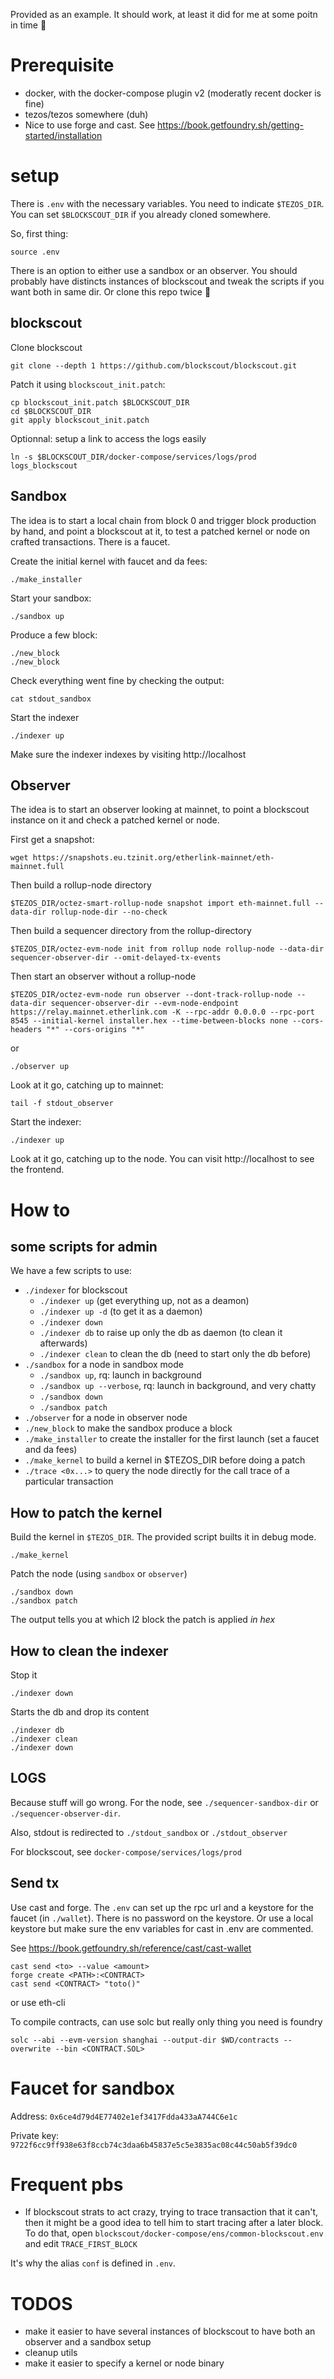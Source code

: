 Provided as an example. It should work, at least it did for me at some poitn in time :shrug:

# Prerequisite

- docker, with the docker-compose plugin v2 (moderatly recent docker is fine)
- tezos/tezos somewhere (duh)
- Nice to use forge and cast. See https://book.getfoundry.sh/getting-started/installation


# setup

There is `.env` with the necessary variables. 
You need to indicate `$TEZOS_DIR`. 
You can set `$BLOCKSCOUT_DIR` if you already cloned somewhere.

So, first thing:
```
source .env
```

There is an option to either use a sandbox or an observer. You should probably have distincts instances of blockscout and tweak the scripts if you want both in same dir. Or clone this repo twice :shrug:

## blockscout

Clone blockscout
```
git clone --depth 1 https://github.com/blockscout/blockscout.git
```

Patch it using `blockscout_init.patch`:
```
cp blockscout_init.patch $BLOCKSCOUT_DIR
cd $BLOCKSCOUT_DIR
git apply blockscout_init.patch
```

Optionnal: setup a link to access the logs easily
```
ln -s $BLOCKSCOUT_DIR/docker-compose/services/logs/prod logs_blockscout
```

## Sandbox

The idea is to start a local chain from block 0 and trigger block production by
hand, and point a blockscout at it, to test a patched kernel or node on crafted
transactions. There is a faucet.

Create the initial kernel with faucet and da fees:
```
./make_installer
```

Start your sandbox:
```
./sandbox up
```

Produce a few block:
```
./new_block
./new_block
```

Check everything went fine by checking the output:
```
cat stdout_sandbox
```

Start the indexer
```
./indexer up
```

Make sure the indexer indexes by visiting http://localhost

## Observer

The idea is to start an observer looking at mainnet, to point a blockscout 
instance on it and check a patched kernel or node.

First get a snapshot:
```
wget https://snapshots.eu.tzinit.org/etherlink-mainnet/eth-mainnet.full
```

Then build a rollup-node directory
```
$TEZOS_DIR/octez-smart-rollup-node snapshot import eth-mainnet.full --data-dir rollup-node-dir --no-check
```

Then build a sequencer directory from the rollup-directory
```
$TEZOS_DIR/octez-evm-node init from rollup node rollup-node --data-dir sequencer-observer-dir --omit-delayed-tx-events
```

Then start an observer without a rollup-node
```
$TEZOS_DIR/octez-evm-node run observer --dont-track-rollup-node --data-dir sequencer-observer-dir --evm-node-endpoint https://relay.mainnet.etherlink.com -K --rpc-addr 0.0.0.0 --rpc-port 8545 --initial-kernel installer.hex --time-between-blocks none --cors-headers "*" --cors-origins "*"
```
or
```
./observer up
```

Look at it go, catching up to mainnet:
```
tail -f stdout_observer
```

Start the indexer:
```
./indexer up
```

Look at it go, catching up to the node. You can visit http://localhost to see 
the frontend.


# How to

## some scripts for admin

We have a few scripts to use:
- `./indexer` for blockscout
    - `./indexer up` (get everything up, not as a deamon)
    - `./indexer up -d` (to get it as a daemon)
    - `./indexer down`
    - `./indexer db` to raise up only the db as daemon (to clean it afterwards)
    - `./indexer clean` to clean the db (need to start only the db before)
- `./sandbox` for a node in sandbox mode
    - `./sandbox up`, rq: launch in background
    - `./sandbox up --verbose`, rq: launch in background, and very chatty
    - `./sandbox down`
    - `./sandbox patch`
- `./observer` for a node in observer node
- `./new_block` to make the sandbox produce a block
- `./make_installer` to create the installer for the first launch (set a faucet and da fees)
- `./make_kernel` to build a kernel in $TEZOS_DIR before doing a patch
- `./trace <0x...>` to query the node directly for the call trace of a particular transaction

## How to patch the kernel

Build the kernel in `$TEZOS_DIR`. The provided script builts it in debug mode.
```
./make_kernel
```

Patch the node (using `sandbox` or `observer`)
```
./sandbox down
./sandbox patch
```
The output tells you at which l2 block the patch is applied _in hex_

## How to clean the indexer

Stop it
```
./indexer down
```

Starts the db and drop its content
```
./indexer db
./indexer clean
./indexer down

```

## LOGS

Because stuff will go wrong.
For the node, see `./sequencer-sandbox-dir` or `./sequencer-observer-dir`.

Also, stdout is redirected to `./stdout_sandbox` or `./stdout_observer`

For blockscout, see `docker-compose/services/logs/prod` 

## Send tx

Use cast and forge. The `.env` can set up the rpc url and a keystore for the faucet (in `./wallet`). There is no password on the keystore. Or use a local keystore but make sure the env variables for cast in .env are commented.

See https://book.getfoundry.sh/reference/cast/cast-wallet

```
cast send <to> --value <amount>
forge create <PATH>:<CONTRACT>
cast send <CONTRACT> "toto()"
```

or use eth-cli

To compile contracts, can use solc but really only thing you need is foundry
```
solc --abi --evm-version shanghai --output-dir $WD/contracts --overwrite --bin <CONTRACT.SOL> 
```

# Faucet for sandbox

Address: `0x6ce4d79d4E77402e1ef3417Fdda433aA744C6e1c`

Private key: `9722f6cc9ff938e63f8ccb74c3daa6b45837e5c5e3835ac08c44c50ab5f39dc0`

# Frequent pbs

- If blockscout strats to act crazy, trying to trace transaction that it can't, 
then it might be a good idea to tell him to start tracing after a later block. 
To do that, open `blockscout/docker-compose/ens/common-blockscout.env` and edit
`TRACE_FIRST_BLOCK`

It's why the alias `conf` is defined in `.env`.


# TODOS

- make it easier to have several instances of blockscout to have both an observer and a sandbox setup
- cleanup utils
- make it easier to specify a kernel or node binary
